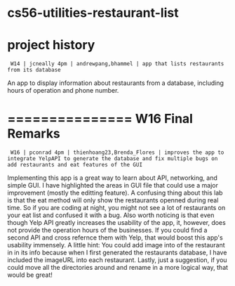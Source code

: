 cs56-utilities-restaurant-list
==============================

project history
===============
```
 W14 | jcneally 4pm | andrewpang,bhammel | app that lists restaurants from its database
```

An app to display information about restaurants from a database, including hours of operation and phone number.

===============
W16 Final Remarks
===============

```
 W16 | pconrad 4pm | thienhoang23,Brenda_Flores | improves the app to integrate YelpAPI to generate the database and fix multiple bugs on add restaurants and eat features of the GUI
```

Implementing this app is a great way to learn about API, networking, and simple GUI. I have highlighted the areas in GUI file that could use a major improvement (mostly the editting feature). A confusing thing about this lab is that the eat method will only show the restaurants openned during real time. So if you are coding at night, you might not see a lot of restaurants on your eat list and confused it with a bug. Also worth noticing is that even though Yelp API greatly increases the usability of the app, it, however, does not provide the operation hours of the businesses. If you could find a second API and cross refernce them with Yelp, that would boost this app's usability immensely. A little hint: You could add image into of the restaurant in in its info because when I first generated the restaurants database, I have included the imageURL into each restaurant. Lastly, just a suggestion, if you could move all the directories around and rename in a more logical way, that would be great!
